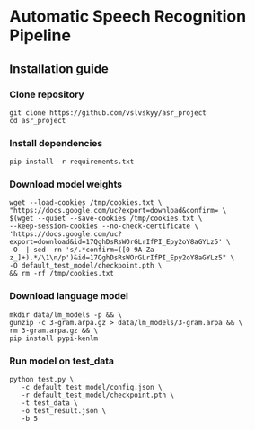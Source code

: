 # Automatic Speech Recognition Pipeline

## Installation guide

### Clone repository
```shell
git clone https://github.com/vslvskyy/asr_project
cd asr_project
```

### Install dependencies
```shell
pip install -r requirements.txt
```

###  Download model weights
```shell
wget --load-cookies /tmp/cookies.txt \
"https://docs.google.com/uc?export=download&confirm= \
$(wget --quiet --save-cookies /tmp/cookies.txt \
--keep-session-cookies --no-check-certificate \
'https://docs.google.com/uc?export=download&id=17QghDsRsWOrGLrIfPI_Epy2oY8aGYLz5' \
-O- | sed -rn 's/.*confirm=([0-9A-Za-z_]+).*/\1\n/p')&id=17QghDsRsWOrGLrIfPI_Epy2oY8aGYLz5" \
-O default_test_model/checkpoint.pth \
&& rm -rf /tmp/cookies.txt
```

### Download language model
```shell
mkdir data/lm_models -p && \
gunzip -c 3-gram.arpa.gz > data/lm_models/3-gram.arpa && \
rm 3-gram.arpa.gz && \
pip install pypi-kenlm
```

### Run model on test_data

```shell
python test.py \
   -c default_test_model/config.json \
   -r default_test_model/checkpoint.pth \
   -t test_data \
   -o test_result.json \
   -b 5
```
